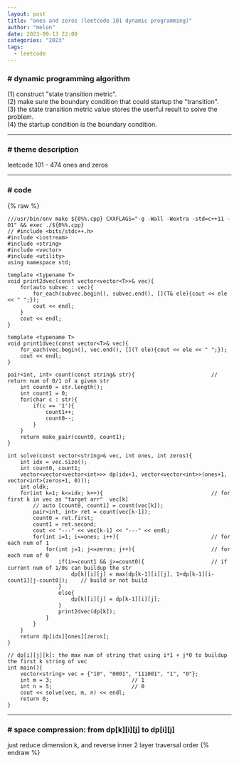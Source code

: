 ```yaml
---
layout: post
title: "ones and zeros (leetcode 101 dynamic programming)"
author: "melon"
date: 2023-09-13 22:00
categories: "2023"
tags:
  - leetcode
---
```


### # dynamic programming algorithm
(1) construct "state transition metric".  
(2) make sure the boundary condition that could startup the "transition".  
(3) the state transition metric value stores the userful result to solve the problem.  
(4) the startup condition is the boundary condition.

<hr>

### # theme description
leetcode 101 - 474 ones and zeros 

<hr>

### # code
{% raw %}
```text
///usr/bin/env make ${0%%.cpp} CXXFLAGS="-g -Wall -Wextra -std=c++11 -O1" && exec ./${0%%.cpp}
// #include <bits/stdc++.h>
#include <iostream>
#include <string>
#include <vector>
#include <utility>
using namespace std;

template <typename T>
void print2dvec(const vector<vector<T>>& vec){
    for(auto subvec : vec){
        for_each(subvec.begin(), subvec.end(), [](T& ele){cout << ele << " ";});
        cout << endl;
    }
    cout << endl;
}

template <typename T>
void print1dvec(const vector<T>& vec){
    for_each(vec.begin(), vec.end(), [](T ele){cout << ele << " ";});
    cout << endl;
}

pair<int, int> count(const string& str){                        // return num of 0/1 of a given str
    int count0 = str.length();
    int count1 = 0;
    for(char c : str){
        if(c == '1'){
            count1++;
            count0--;
        }
    }
    return make_pair(count0, count1);
}

int solve(const vector<string>& vec, int ones, int zeros){
    int idx = vec.size();
    int count0, count1;
    vector<vector<vector<int>>> dp(idx+1, vector<vector<int>>(ones+1, vector<int>(zeros+1, 0)));
    int oldk;
    for(int k=1; k<=idx; k++){                                  // for first k in vec as "target arr"  vec[k]
        // auto [count0, count1] = count(vec[k]);
        pair<int, int> ret = count(vec[k-1]);
        count0 = ret.first;
        count1 = ret.second;
        cout << "---" << vec[k-1] << "---" << endl;
        for(int i=1; i<=ones; i++){                             // for each num of 1
            for(int j=1; j<=zeros; j++){                        // for each num of 0
                if(i>=count1 && j>=count0){                     // if current num of 1/0s can buildup the str
                    dp[k][i][j] = max(dp[k-1][i][j], 1+dp[k-1][i-count1][j-count0]);    // build or not build
                }
                else{
                    dp[k][i][j] = dp[k-1][i][j];
                }
                print2dvec(dp[k]);
            }
        }
    }
    return dp[idx][ones][zeros];
}

// dp[i][j][k]: the max num of string that using i*1 + j*0 to buildup the first k string of vec 
int main(){
    vector<string> vec = {"10", "0001", "111001", "1", "0"};
    int m = 3;                         // 1
    int n = 5;                         // 0
    cout << solve(vec, m, n) << endl;
    return 0;
}
```

<hr>

### # space compression: from dp[k][i][j] to dp[i][j]
just reduce dimension k, and reverse inner 2 layer traversal order
{% endraw %}
